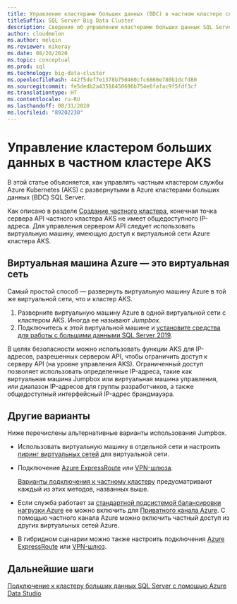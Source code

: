 ```yaml
---
title: Управление кластерами больших данных (BDC) в частном кластере службы Azure Kubernetes (AKS)
titleSuffix: SQL Server Big Data Cluster
description: Сведения об управлении кластерами больших данных SQL Server в частном кластере службы Azure Kubernetes (AKS).
author: cloudmelon
ms.author: melqin
ms.reviewer: mikeray
ms.date: 08/20/2020
ms.topic: conceptual
ms.prod: sql
ms.technology: big-data-cluster
ms.openlocfilehash: 442f5def7e1378b750460cfc6860e780b1dcfd80
ms.sourcegitcommit: fe5dedb2a43516450696b754e6fafac9f5fdf3cf
ms.translationtype: HT
ms.contentlocale: ru-RU
ms.lasthandoff: 08/31/2020
ms.locfileid: "89202230"
---
```

# <a name="manage-big-data-cluster-in-aks-private-cluster"></a>Управление кластером больших данных в частном кластере AKS

В этой статье объясняется, как управлять частным кластером службы Azure Kubernetes (AKS) с развернутыми в Azure кластерами больших данных (BDC) SQL Server.

Как описано в разделе [Создание частного кластера](/azure/aks/private-clusters/), конечная точка сервера API частного кластера AKS не имеет общедоступного IP-адреса. Для управления сервером API следует использовать виртуальную машину, имеющую доступ к виртуальной сети Azure кластера AKS.

## <a name="azure-vm---same-vnet"></a>Виртуальная машина Azure — это виртуальная сеть

Самый простой способ — развернуть виртуальную машину Azure в той же виртуальной сети, что и кластер AKS.

1. Разверните виртуальную машину Azure в одной виртуальной сети с кластером AKS. Иногда ее называют *Jumpbox*.
1. Подключитесь к этой виртуальной машине и [установите средства для работы с большими данными SQL Server 2019](deployment-guidance.md#install-sql-server-2019-big-data-tools).

В целях безопасности можно использовать функции AKS для IP-адресов, разрешенных сервером API, чтобы ограничить доступ к серверу API (на уровне управления AKS). Ограниченный доступ позволяет использовать определенные IP-адреса, такие как виртуальная машина Jumpbox или виртуальная машина управления, или диапазон IP-адресов для группы разработчиков, а также общедоступный интерфейсный IP-адрес брандмауэра.

## <a name="other-options"></a>Другие варианты

Ниже перечислены альтернативные варианты использования Jumpbox.

* Использовать виртуальную машину в отдельной сети и настроить [пиринг виртуальных сетей](/azure/virtual-network/virtual-network-peering-overview) для виртуальной сети.

* Подключение [Azure ExpressRoute](/azure/expressroute/expressroute-introduction) или [VPN-шлюза](/azure/vpn-gateway/vpn-gateway-about-vpngateways).

   [Варианты подключения к частному кластеру](/azure/aks/private-clusters#options-for-connecting-to-the-private-cluster) предусматривают каждый из этих методов, названных выше.

* Если служба работает за [стандартной подсистемой балансировки нагрузки Azure](/azure/aks/load-balancer-standard) ее можно включить для [Приватного канала Azure](/azure/private-link/private-link-service-overview#limitations). С помощью частного канала Azure можно включить частный доступ из других виртуальных сетей Azure.

* В гибридном сценарии можно также настроить подключения [Azure ExpressRoute](/azure/expressroute/expressroute-introduction) или [VPN-шлюз](/azure/vpn-gateway/vpn-gateway-about-vpngateways).

## <a name="next-steps"></a>Дальнейшие шаги

[Подключение к кластеру больших данных SQL Server с помощью Azure Data Studio](connect-to-big-data-cluster.md)